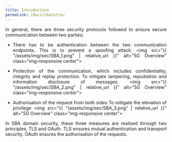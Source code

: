 ```yaml
---
title: Introduction
permalink: /docs/sbaintro/
---
```

<style>body {text-align: justify}</style>

In general, there are three security protocols followed to ensure secure communication between two parties:
* There has to be authentication between the two communication endpoints. This is to prevent a spoofing attack.
<img src="{{ "/assets/img/sec/SBA_1.png" | relative_url }}" alt="5G Overview" class="img-responsive center">

* Protection of the communication, which includes confidentiality, integrity and replay protection. To mitigate tampering, repudiation and information disclosure of messages.
<img src="{{ "/assets/img/sec/SBA_2.png" | relative_url }}" alt="5G Overview" class="img-responsive center">

* Authorisation of the request from both sides To mitigate the elevation of privilege
<img src="{{ "/assets/img/sec/SBA_3.png" | relative_url }}" alt="5G Overview" class="img-responsive center">

In SBA domain security, these three measures are realised through two principles, TLS and OAuth. TLS ensures mutual authentication and transport security. OAuth ensures the authorisation of the requests.

